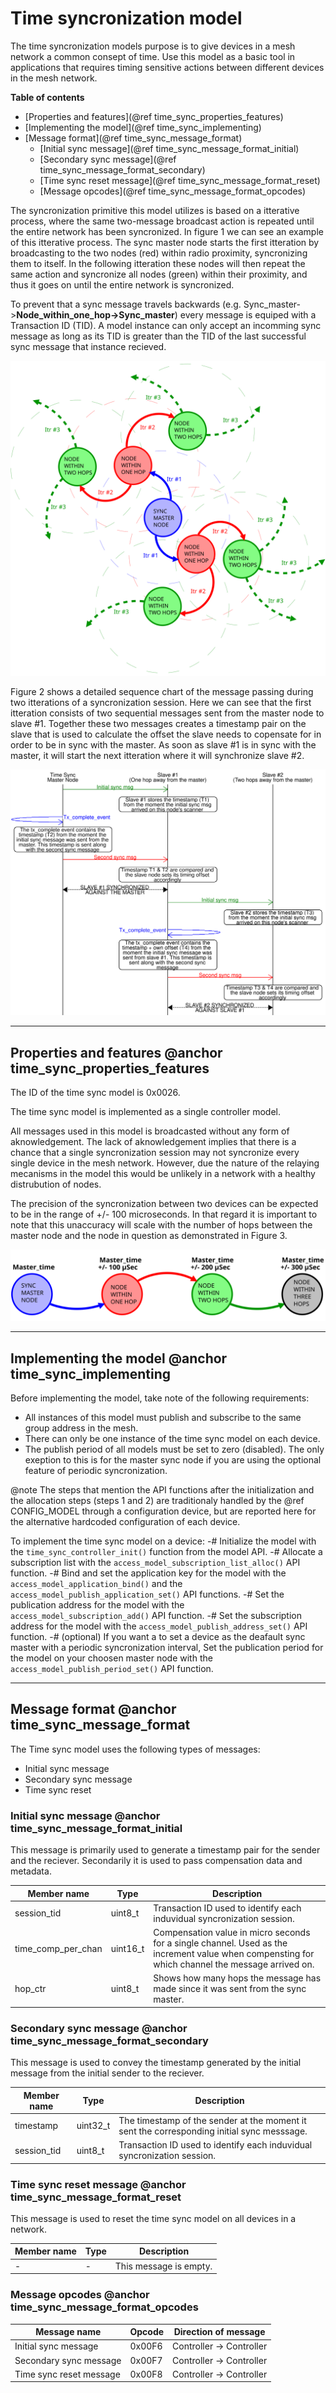 # Time syncronization model

The time syncronization models purpose is to give devices in a mesh network a common consept of time.  Use this model as a basic tool in applications that requires timing sensitive actions between different devices in the mesh network.

**Table of contents**

- [Properties and features](@ref time_sync_properties_features)
- [Implementing the model](@ref time_sync_implementing)
- [Message format](@ref time_sync_message_format)
  - [Initial sync message](@ref time_sync_message_format_initial)
  - [Secondary sync message](@ref time_sync_message_format_secondary)
  - [Time sync reset message](@ref time_sync_message_format_reset)
  - [Message opcodes](@ref time_sync_message_format_opcodes)

The syncronization primitive this model utilizes is based on a itterative process, where the same two-message broadcast action is repeated until the entire network has been syncronized. In figure 1 we can see an example of this itterative process. The sync master node starts the first itteration by broadcasting to the two nodes (red) within radio proximity, syncronizing them to itself. In the following itteration these nodes will then repeat the same action and syncronize all nodes (green) within their proximity, and thus it goes on until the entire network is syncronized.

To prevent that a sync message travels backwards (e.g. Sync_master->**Node_within_one_hop->Sync_master**) every message is equiped with a Transaction ID (TID). A model instance can only accept an incomming sync message as long as its TID is greater than the TID of the last successful sync message that instance recieved.

![Figure 1: ](img/time_sync_model_overview.svg)

Figure 2 shows a detailed sequence chart of the message passing during two itterations of a syncronization session. Here we can see that the first itteration consists of two sequential messages sent from the master node to slave #1. Together these two messages creates a timestamp pair on the slave that is used to calculate the offset the slave needs to copensate for in order to be in sync with the master. As soon as slave #1 is in sync with the master, it will start the next itteration where it will synchronize slave #2.

![Figure 2: ](img/time_sync.svg)

---

## Properties and features @anchor time_sync_properties_features

The ID of the time sync model is 0x0026.

The time sync model is implemented as a single controller model.

All messages used in this model is broadcasted without any form of aknowledgement. The lack of aknowledgement implies that there is a chance that a single syncronization session may not syncronize every single device in the mesh network. However, due the nature of the relaying mecanisms in the model this would be unlikely in a network with a healthy distrubution of nodes.

The precision of the syncronization between two devices can be expected to be in the range of +/- 100 microseconds. In that regard it is important to note that this unaccuracy will scale with the number of hops between the master node and the node in question as demonstrated in Figure 3.

![Figure 3: ](img/time_sync_model_sync_precision_ex.svg)

---

## Implementing the model @anchor time_sync_implementing

Before implementing the model, take note of the following requirements:

- All instances of this model must publish and subscribe to the same group address in the mesh.
- There can only be one instance of the time sync model on each device.
- The publish period of all models must be set to zero (disabled). The only exeption to this is for the master sync node if you are using the optional feature of periodic syncronization.

@note
The steps that mention the API functions after the initialization and the allocation steps
(steps 1 and 2) are traditionaly handled by the @ref CONFIG_MODEL through a configuration device, but are reported here for
the alternative hardcoded configuration of each device.

To implement the time sync model on a device:
-# Initialize the model with the `time_sync_controller_init()` function from the model API.
-# Allocate a subscription list with the `access_model_subscription_list_alloc()` API function.
-# Bind and set the application key for the model with the `access_model_application_bind()`
and the `access_model_publish_application_set()` API functions.
-# Set the publication address for the model with the `access_model_subscription_add()` API function.
-# Set the subscription address for the model with
the `access_model_publish_address_set()` API function.
-# (optional) If you want a to set a device as the deafault sync master with a periodic syncronization interval, Set the publication period for the model on your choosen master node with the `access_model_publish_period_set()`
API function.

---

## Message format @anchor time_sync_message_format

The Time sync model uses the following types of messages:

- Initial sync message
- Secondary sync message
- Time sync reset

### Initial sync message @anchor time_sync_message_format_initial

This message is primarily used to generate a timestamp pair for the sender and the reciever. Secondarily it is used to pass compensation data and metadata.

| Member name  | Type     | Description                                                                                                                                      |
|--------------|----------|--------------------------------------------------------------------------------------------------------------------------------------------------|
| session_tid          | uint8_t  | Transaction ID used to identify each induvidual syncronization session.                                                                          |
| time_comp_per_chan | uint16_t | Compensation value in micro seconds for a single channel. Used as the increment value when compensting for which channel the message arrived on. |
| hop_ctr      | uint8_t  | Shows how many hops the message has made since it was sent from the sync master.                                                                 |

### Secondary sync message @anchor time_sync_message_format_secondary

This message is used to convey the timestamp generated by the initial message from the initial sender to the reciever.

| Member name   |  Type    | Description                                                |
| ------------- | -------- | ---------------------------------------------------------- |
| timestamp | uint32_t | The timestamp of the sender at the moment it sent the corresponding initial sync messsage.       |
| session_tid         | uint8_t | Transaction ID used to identify each induvidual syncronization session. |

### Time sync reset message @anchor time_sync_message_format_reset

This message is used to reset the time sync model on all devices in a network.  

| Member name  | Type  | Description           |
| ------------ | ----- | --------------------- |
|      -       |   -   | This message is empty.|

### Message opcodes @anchor time_sync_message_format_opcodes

| Message name            | Opcode  | Direction of message     |
| ----------------------- | ------- | ------------------------ |
| Initial sync message         | 0x00F6  | Controller -> Controller |
| Secondary sync message         | 0x00F7  | Controller -> Controller |
| Time sync reset message | 0x00F8  | Controller -> Controller |
